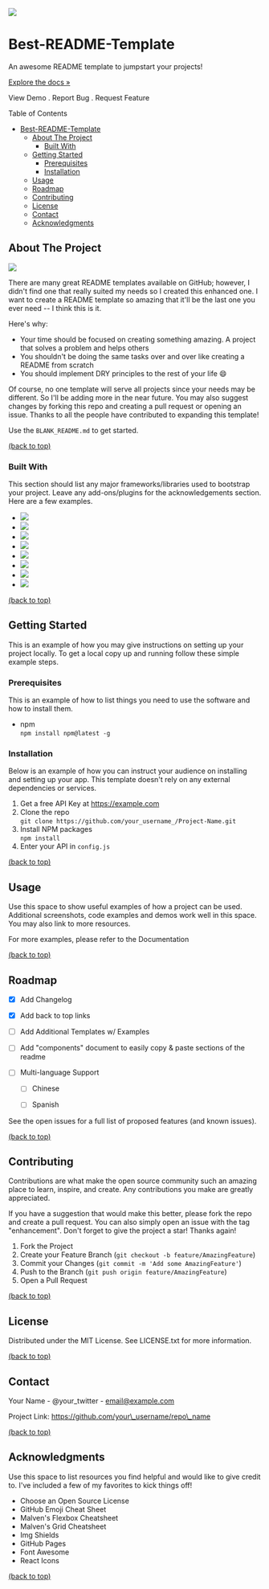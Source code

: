 

![](./screenshots/logo.png)

Best-README-Template
====================

An awesome README template to jumpstart your projects!

[Explore the docs »](#)

View Demo . Report Bug . Request Feature

Table of Contents

- [Best-README-Template](#best-readme-template)
  - [About The Project](#about-the-project)
    - [Built With](#built-with)
  - [Getting Started](#getting-started)
    - [Prerequisites](#prerequisites)
    - [Installation](#installation)
  - [Usage](#usage)
  - [Roadmap](#roadmap)
  - [Contributing](#contributing)
  - [License](#license)
  - [Contact](#contact)
  - [Acknowledgments](#acknowledgments)

About The Project
-----------------

![](./screenshots/capture_app.png)

There are many great README templates available on GitHub; however, I didn't find one that really suited my needs so I created this enhanced one. I want to create a README template so amazing that it'll be the last one you ever need -- I think this is it.

Here's why:

*   Your time should be focused on creating something amazing. A project that solves a problem and helps others
*   You shouldn't be doing the same tasks over and over like creating a README from scratch
*   You should implement DRY principles to the rest of your life 😄

Of course, no one template will serve all projects since your needs may be different. So I'll be adding more in the near future. You may also suggest changes by forking this repo and creating a pull request or opening an issue. Thanks to all the people have contributed to expanding this template!

Use the ```BLANK_README.md``` to get started.

[(back to top)](#project)

### Built With

This section should list any major frameworks/libraries used to bootstrap your project. Leave any add-ons/plugins for the acknowledgements section. Here are a few examples.

*   ![](./screenshots/logos/68747470733a2f2f696d672e736869656c64732e696f2f62616467652f416e67756c61722d4444303033313f7374796c653d666f722d7468652d6261646765266c6f676f3d616e67756c6172266c6f676f436f6c6f723d7768697465.svg)
*   ![](./screenshots/logos/68747470733a2f2f696d672e736869656c64732e696f2f62616467652f426f6f7473747261702d3536334437433f7374796c653d666f722d7468652d6261646765266c6f676f3d626f6f747374726170266c6f676f436f6c6f723d7768697465.svg)
*   ![](./screenshots/logos/68747470733a2f2f696d672e736869656c64732e696f2f62616467652f4c61726176656c2d4646324432303f7374796c653d666f722d7468652d6261646765266c6f676f3d6c61726176656c266c6f676f436f6c6f723d7768697465.svg)
*   ![](./screenshots/logos/68747470733a2f2f696d672e736869656c64732e696f2f62616467652f5376656c74652d3441344135353f7374796c653d666f722d7468652d6261646765266c6f676f3d7376656c7465266c6f676f436f6c6f723d464633453030.svg)
*   ![](./screenshots/logos/68747470733a2f2f696d672e736869656c64732e696f2f62616467652f5675652e6a732d3335343935453f7374796c653d666f722d7468652d6261646765266c6f676f3d767565646f746a73266c6f676f436f6c6f723d344643303844.svg)
*   ![](./screenshots/logos/68747470733a2f2f696d672e736869656c64732e696f2f62616467652f5675652e6a732d3335343935453f7374796c653d666f722d7468652d6261646765266c6f676f3d767565646f746a73266c6f676f436f6c6f723d344643303844.svg)
*   ![](./screenshots/logos/68747470733a2f2f696d672e736869656c64732e696f2f62616467652f6a51756572792d3037363941443f7374796c653d666f722d7468652d6261646765266c6f676f3d6a7175657279266c6f676f436f6c6f723d7768697465.svg)
*   ![](./screenshots/logos/68747470733a2f2f696d672e736869656c64732e696f2f62616467652f6e6578742e6a732d3030303030303f7374796c653d666f722d7468652d6261646765266c6f676f3d6e657874646f746a73266c6f676f436f6c6f723d7768697465.svg)

[(back to top)](#project)

Getting Started
---------------

This is an example of how you may give instructions on setting up your project locally. To get a local copy up and running follow these simple example steps.

### Prerequisites

This is an example of how to list things you need to use the software and how to install them.

*   npm  
    ```npm install npm@latest -g```

### Installation

Below is an example of how you can instruct your audience on installing and setting up your app. This template doesn't rely on any external dependencies or services.

1.  Get a free API Key at https://example.com
2.  Clone the repo  
    ```git clone https://github.com/your_username_/Project-Name.git```
3.  Install NPM packages  
    ```npm install```
4.  Enter your API in ```config.js```

[(back to top)](#project)

Usage
-----

Use this space to show useful examples of how a project can be used. Additional screenshots, code examples and demos work well in this space. You may also link to more resources.

For more examples, please refer to the Documentation

[(back to top)](#project)

Roadmap
-------

- [x] Add Changelog

- [x] Add back to top links

- [ ] Add Additional Templates w/ Examples

- [ ] Add "components" document to easily copy & paste sections of the readme

- [ ] Multi-language Support

  - [ ] Chinese

  - [ ] Spanish

See the open issues for a full list of proposed features (and known issues).

[(back to top)](#project)

Contributing
------------

Contributions are what make the open source community such an amazing place to learn, inspire, and create. Any contributions you make are greatly appreciated.

If you have a suggestion that would make this better, please fork the repo and create a pull request. You can also simply open an issue with the tag "enhancement". Don't forget to give the project a star! Thanks again!

1.  Fork the Project
2.  Create your Feature Branch (```git checkout -b feature/AmazingFeature```)
3.  Commit your Changes (```git commit -m 'Add some AmazingFeature'```)
4.  Push to the Branch (```git push origin feature/AmazingFeature```)
5.  Open a Pull Request

[(back to top)](#project)

License
-------

Distributed under the MIT License. See LICENSE.txt for more information.

[(back to top)](#project)

Contact
-------

Your Name - @your\_twitter - email@example.com

Project Link: https://github.com/your\_username/repo\_name

[(back to top)](#project)

Acknowledgments
---------------

Use this space to list resources you find helpful and would like to give credit to. I've included a few of my favorites to kick things off!

*   Choose an Open Source License
*   GitHub Emoji Cheat Sheet
*   Malven's Flexbox Cheatsheet
*   Malven's Grid Cheatsheet
*   Img Shields
*   GitHub Pages
*   Font Awesome
*   React Icons

[(back to top)](#project)